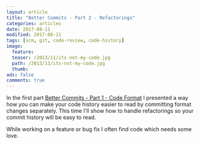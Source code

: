 ```yaml
---
layout: article
title: "Better Commits - Part 2 - Refactorings"
categories: articles
date: 2017-08-11
modified: 2017-08-11
tags: [scm, git, code-review, code-history]
image:
  feature: 
  teaser: /2013/11/its-not-my-code.jpg
  path: /2013/11/its-not-my-code.jpg
  thumb: 
ads: false
comments: true
---
```



In the first part [Better Commits - Part 1 - Code Format]({{site.url}}/2017/08/better-commits-1-code-format.html) I presented a way how you can make your code history easier to read by committing format changes separately. This time I'll show how to handle refactorings so your commit history will be easy to read.

While working on a feature or bug fix I often find code which needs some love. 